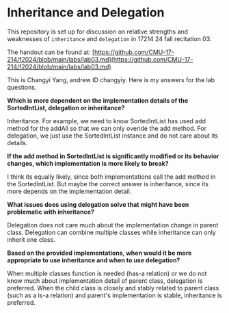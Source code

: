 # Inheritance and Delegation

This repository is set up for discussion on relative strengths and weaknesses of 
`inheritance` and `delegation` in 17214 24 fall recitation 03.

The handout can be found at: [https://github.com/CMU-17-214/f2024/blob/main/labs/lab03.md](https://github.com/CMU-17-214/f2024/blob/main/labs/lab03.md)

This is Changyi Yang, andrew ID changyiy. Here is my answers for the lab questions.

**Which is more dependent on the implementation details of the SortedIntList, delegation or inheritance?**

Inheritance. For example, we need to know SortedIntList has used add method for the addAll so that we can only 
overide the add method. For delegation, we just use the SortedIntList instance and do not care about its details.


**If the add method in SortedIntList is significantly modified or its behavior changes, which implementation is more likely to break?**

I think its equally likely, since both implementations call the add method in the SortedIntList.
But maybe the correct answer is inheritance, since its more depends on the implementation detail.

**What issues does using delegation solve that might have been problematic with inheritance?**

Delegation does not care much about the implementation change in parent class.
Delegation can combine multiple classes while inheritance can only inherit one class.

**Based on the provided implementations, when would it be more appropriate to use inheritance and when to use delegation?**

When multiple classes function is needed (has-a relation) or we do not know much about implementation detail of parent class, delegation is preferred.
When the child class is closely and stably related to parent class (such as a is-a relation) and parent's implementation is stable, inheritance is preferred.

